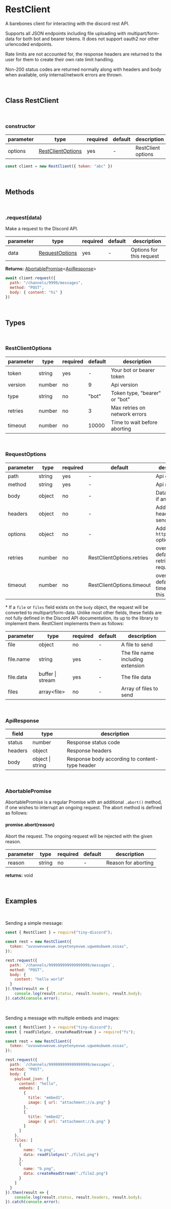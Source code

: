 # RestClient

A barebones client for interacting with the discord rest API.

Supports all JSON endpoints including file uploading with multipart/form-data for both bot and bearer tokens. It does not support oauth2 nor other urlencoded endpoints.

Rate limits are not accounted for, the response headers are returned to the user for them to create their own rate limit handling.

Non-200 status codes are returned normally along with headers and body when available, only internal/network errors are thrown.

&nbsp;

## Class RestClient

&nbsp;

### constructor

|parameter|type|required|default|description|
|-|-|-|-|-|
|options|[RestClientOptions](#RestClientOptions)|yes|-|RestClient options|

```js
const client = new RestClient({ token: "abc" })
```

&nbsp;

## Methods

&nbsp;

### .request(data)

Make a request to the Discord API.

|parameter|type|required|default|description|
|-|-|-|-|-|
|data|[RequestOptions](#RequestOptions)|yes|-|Options for this request|

**Returns:** [AbortablePromise](#AbortablePromise)\<[ApiResponse](#ApiResponse)\>

```js
await client.request({
  path: "/channels/9999/messages",
  method: "POST",
  body: { content: "hi" }
})
```

&nbsp;

## Types

&nbsp;

### RestClientOptions

|parameter|type|required|default|description|
|-|-|-|-|-|
|token|string|yes|-|Your bot or bearer token|
|version|number|no|9|Api version|
|type|string|no|"bot"|Token type, "bearer" or "bot"|
|retries|number|no|3|Max retries on network errors|
|timeout|number|no|10000|Time to wait before aborting|

&nbsp;

### RequestOptions

|parameter|type|required|default|description|
|-|-|-|-|-|
|path|string|yes|-|Api endpoint|
|method|string|yes|-|Api method|
|body|object|no|-|Data to send, if any \*|
|headers|object|no|-|Additional headers to send, if any|
|options|object|no|-|Additional `https.request` options, if any|
|retries|number|no|RestClientOptions.retries|override default max retries for this request|
|timeout|number|no|RestClientOptions.timeout|override default timeout for this request|

\* If a `file` or `files` field exists on the `body` object, the request will be converted to multipart/form-data. Unlike most other fields, these fields are not fully defined in the Discord API documentation, its up to the library to implement them. RestClient implements them as follows:

|parameter|type|required|default|description|
|-|-|-|-|-|
|file|object|no|-|A file to send|
|file.name|string|yes|-|The file name including extension|
|file.data|buffer \| stream|yes|-|The file data|
|files|array\<file\>|no|-|Array of files to send|

&nbsp;

### ApiResponse

|field|type|description|
|-|-|-|
|status|number|Response status code|
|headers|object|Response headers|
|body|object \| string|Response body according to content-type header|

&nbsp;

### AbortablePromise

AbortablePromise is a regular Promise with an additional `.abort()` method, if one wishes to interrupt an ongoing request. The abort method is defined as follows:

#### promise.abort(reason)

Abort the request. The ongoing request will be rejected with the given reason.

|parameter|type|required|default|description|
|-|-|-|-|-|
|reason|string|no|-|Reason for aborting|

**returns:** void

&nbsp;

## Examples

&nbsp;

Sending a simple message:

```js
const { RestClient } = require("tiny-discord");

const rest = new RestClient({
  token: "uvuvwevwevwe.onyetenyevwe.ugwemubwem.ossas",
});

rest.request({
  path: `/channels/999999999999999999/messages`,
  method: "POST",
  body: {
    content: "hello world"
  }
}).then(result => {
    console.log(result.status, result.headers, result.body);
}).catch(console.error);
```

&nbsp;

Sending a message with multiple embeds and images:

```js
const { RestClient } = require("tiny-discord");
const { readFileSync, createReadStream } = require("fs");

const rest = new RestClient({
  token: "uvuvwevwevwe.onyetenyevwe.ugwemubwem.ossas",
});

rest.request({
  path: `/channels/999999999999999999/messages`,
  method: "POST",
  body: {
    payload_json: {
      content: "hello",
      embeds: [
        {
          title: "embed1",
          image: { url: "attachment://a.png" }
        },
        {
          title: "embed2",
          image: { url: "attachment://b.png" }
        }
      ]
    },
    files: [
      {
        name: "a.png",
        data: readFileSync("./file1.png")
      },
      {
        name: "b.png",
        data: createReadStream("./file2.png")
      }
    ]
  }
}).then(result => {
    console.log(result.status, result.headers, result.body);
}).catch(console.error);
```
